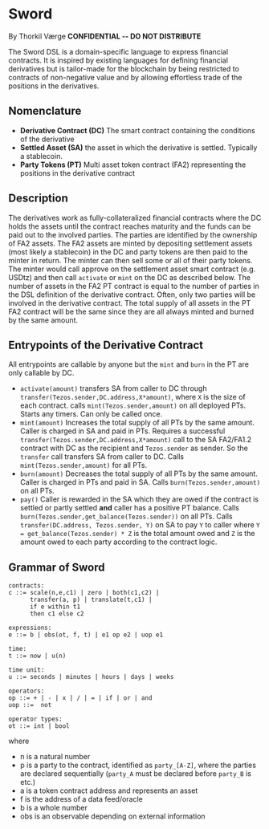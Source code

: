 # Sword
By Thorkil Værge
**CONFIDENTIAL -- DO NOT DISTRIBUTE**

The Sword DSL is a domain-specific language to express financial contracts. It is inspired by existing languages for defining financial derivatives but is tailor-made for the blockchain by being restricted to contracts of non-negative value and by allowing effortless trade of the positions in the derivatives.

## Nomenclature
- **Derivative Contract (DC)** The smart contract containing the conditions of the derivative
- **Settled Asset (SA)** the asset in which the derivative is settled. Typically a stablecoin.
- **Party Tokens (PT)** Multi asset token contract (FA2) representing the positions in the derivative contract

## Description
The derivatives work as fully-collateralized financial contracts where the DC holds the assets until the contract reaches maturity and the funds can be paid out to the involved parties. The parties are identified by the ownership of FA2 assets. The FA2 assets are minted by depositing settlement assets (most likely a stablecoin) in the DC and party tokens are then paid to the minter in return. The minter can then sell some or all of their party tokens. The minter would call approve on the settlement asset smart contract (e.g. USDtz) and then call `activate` or `mint` on the DC as described below. The number of assets in the FA2 PT contract is equal to the number of parties in the DSL definition of the derivative contract. Often, only two parties will be involved in the derivative contract. The total supply of all assets in the PT FA2 contract will be the same since they are all always minted and burned by the same amount.

## Entrypoints of the Derivative Contract
  All entrypoints are callable by anyone but the `mint` and `burn` in the PT are only callable by DC.
- `activate(amount)` transfers SA from caller to DC through `transfer(Tezos.sender,DC.address,X*amount)`, where `X` is the size of each contract. calls `mint(Tezos.sender,amount)` on all deployed PTs. Starts any timers. Can only be called once.
- `mint(amount)` Increases the total supply of all PTs by the same amount. Caller is charged in SA and paid in PTs. Requires a successful `transfer(Tezos.sender,DC.address,X*amount)` call to the SA FA2/FA1.2 contract with DC as the recipient and `Tezos.sender` as sender. So the `transfer` call transfers SA from caller to DC. Calls `mint(Tezos.sender,amount)` for all PTs.
- `burn(amount)` Decreases the total supply of all PTs by the same amount. Caller is charged in PTs and paid in SA. Calls `burn(Tezos.sender,amount)` on all PTs.
- `pay()` Caller is rewarded in the SA which they are owed if the contract is settled or partly settled **and** caller has a positive PT balance. Calls `burn(Tezos.sender,get_balance(Tezos.sender))` on all PTs. Calls `transfer(DC.address, Tezos.sender, Y)` on SA to pay `Y` to caller where `Y = get_balance(Tezos.sender) * Z` is the total amount owed and `Z` is the amount owed to each party according to the contract logic.

## Grammar of Sword

```
contracts:
c ::= scale(n,e,c1) | zero | both(c1,c2) |
      transfer(a, p) | translate(t,c1) |
      if e within t1
      then c1 else c2

expressions:
e ::= b | obs(ot, f, t) | e1 op e2 | uop e1

time:
t ::= now | u(n)

time unit:
u ::= seconds | minutes | hours | days | weeks

operators:
op ::= + | - | x | / | = | if | or | and
uop ::=  not

operator types:
ot ::= int | bool
```
where

* n is a natural number
* p is a party to the contract, identified as `party_[A-Z]`, where the parties are declared sequentially (`party_A` must be declared before `party_B` is etc.)
* a is a token contract address and represents an asset
* f is the address of a data feed/oracle
* b is a whole number
* obs is an observable depending on external information
